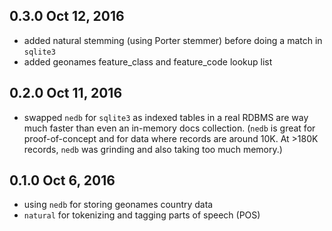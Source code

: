 ## 0.3.0 Oct 12, 2016

- added natural stemming (using Porter stemmer) before doing a match in `sqlite3`
- added geonames feature_class and feature_code lookup list

## 0.2.0 Oct 11, 2016

- swapped `nedb` for `sqlite3` as indexed tables in a real RDBMS are way much faster than even an in-memory docs collection. (`nedb` is great for proof-of-concept and for data where records are around 10K. At >180K records, `nedb` was grinding and also taking too much memory.)

## 0.1.0 Oct 6, 2016

- using `nedb` for storing geonames country data
- `natural` for tokenizing and tagging parts of speech (POS)